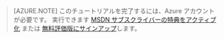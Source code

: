> [AZURE.NOTE]
> このチュートリアルを完了するには、Azure アカウントが必要です。 実行できます <a href="/pricing/member-offers/msdn-benefits-details/?WT.mc_id=A85619ABF" target="_blank">MSDN サブスクライバーの特典をアクティブ化</a> または <a href="/pricing/free-trial/?WT.mc_id=A85619ABF" target="_blank">無料評価版にサインアップ</a>します。






